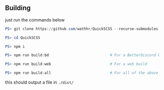 ## Building

just run the commands below

```powershell
PS> git clone https://github.com/wathhr/QuickSCSS --recurse-submodules

PS> cd QuickSCSS

PS> npm i

PS> npm run build:bd                            # For a BetterDiscord build

PS> npm run build:web                           # For a web build

PS> npm run build:all                           # For all of the above (Default)
```

this should output a file in `./dist/`
